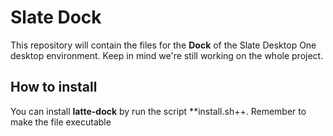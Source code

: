 # Slate Dock
This repository will contain the files for the **Dock** of the Slate Desktop One desktop environment.
Keep in mind we're still working on the whole project.

## How to install 
You can install **latte-dock** by run the script **install.sh++. Remember to make the file executable
